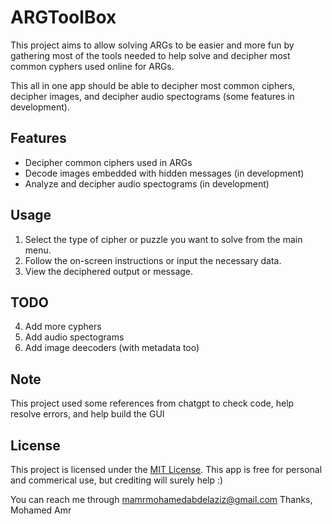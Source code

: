 # ARGToolBox
This project aims to allow solving ARGs to be easier and more fun by gathering most of the tools needed to help solve and decipher most common cyphers used online for ARGs.

This all in one app should be able to decipher most common ciphers, decipher images, and decipher audio spectograms (some features in development).

## Features

- Decipher common ciphers used in ARGs
- Decode images embedded with hidden messages (in development)
- Analyze and decipher audio spectograms (in development)

## Usage

1. Select the type of cipher or puzzle you want to solve from the main menu. 
2. Follow the on-screen instructions or input the necessary data.
3. View the deciphered output or message.

## TODO

4. Add more cyphers
5. Add audio spectograms
6. Add image deecoders (with metadata too)

## Note

This project used some references from chatgpt to check code, help resolve errors, and help build the GUI

## License

This project is licensed under the [MIT License](LICENSE).
This app is free for personal and commerical use, but crediting will surely help :)

You can reach me through mamrmohamedabdelaziz@gmail.com
Thanks,
Mohamed Amr
